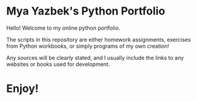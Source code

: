 # Mya Yazbek's Python Portfolio

Hello! Welcome to my online python portfolio. 

The scripts in this repository are either homework assignments, exercises from Python workbooks, or simply programs of my own creation!

Any sources will be clearly stated, and I usually include the links to any websites or books used for development. 

# Enjoy!
